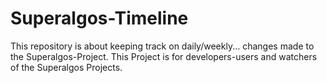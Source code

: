 # Superalgos-Timeline
This repository is about keeping track on daily/weekly... changes made to the Superalgos-Project. This Project is for developers-users and watchers of the Superalgos Projects.
